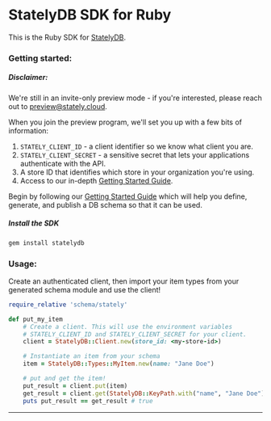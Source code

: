 # StatelyDB SDK for Ruby

This is the Ruby SDK for [StatelyDB](https://stately.cloud).

### Getting started:

##### Disclaimer:

We're still in an invite-only preview mode - if you're interested, please reach out to [preview@stately.cloud](mailto:preview@stately.cloud?subject=Early%20Access%20Program).

When you join the preview program, we'll set you up with a few bits of information:

1. `STATELY_CLIENT_ID` - a client identifier so we know what client you are.
2. `STATELY_CLIENT_SECRET` - a sensitive secret that lets your applications authenticate with the API.
3. A store ID that identifies which store in your organization you're using.
4. Access to our in-depth [Getting Started Guide].

Begin by following our [Getting Started Guide] which will help you define, generate, and publish a DB schema so that it can be used.

##### Install the SDK

```sh
gem install statelydb
```


### Usage:

Create an authenticated client, then import your item types from your generated schema module and use the client!

```ruby
require_relative 'schema/stately'

def put_my_item
    # Create a client. This will use the environment variables
    # STATELY_CLIENT_ID and STATELY_CLIENT_SECRET for your client.
    client = StatelyDB::Client.new(store_id: <my-store-id>)

    # Instantiate an item from your schema
    item = StatelyDB::Types::MyItem.new(name: "Jane Doe")

    # put and get the item!
    put_result = client.put(item)
    get_result = client.get(StatelyDB::KeyPath.with("name", "Jane Doe"))
    puts put_result == get_result # true
```

---

[Getting Started Guide]: https://docs.stately.cloud/guides/getting-started/
[Defining Schema]: https://docs.stately.cloud/guides/schema/